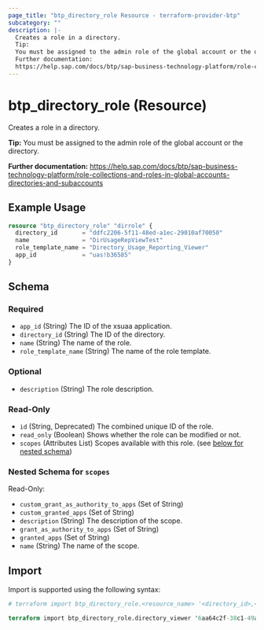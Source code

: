 ```yaml
---
page_title: "btp_directory_role Resource - terraform-provider-btp"
subcategory: ""
description: |-
  Creates a role in a directory.
  Tip:
  You must be assigned to the admin role of the global account or the directory.
  Further documentation:
  https://help.sap.com/docs/btp/sap-business-technology-platform/role-collections-and-roles-in-global-accounts-directories-and-subaccounts
---
```


# btp_directory_role (Resource)

Creates a role in a directory.

__Tip:__
You must be assigned to the admin role of the global account or the directory.

__Further documentation:__
<https://help.sap.com/docs/btp/sap-business-technology-platform/role-collections-and-roles-in-global-accounts-directories-and-subaccounts>

## Example Usage

```terraform
resource "btp_directory_role" "dirrole" {
  directory_id       = "ddfc2206-5f11-48ed-a1ec-29010af70050"
  name               = "DirUsageRepViewTest"
  role_template_name = "Directory_Usage_Reporting_Viewer"
  app_id             = "uas!b36585"
}
```

<!-- schema generated by tfplugindocs -->
## Schema

### Required

- `app_id` (String) The ID of the xsuaa application.
- `directory_id` (String) The ID of the directory.
- `name` (String) The name of the role.
- `role_template_name` (String) The name of the role template.

### Optional

- `description` (String) The role description.

### Read-Only

- `id` (String, Deprecated) The combined unique ID of the role.
- `read_only` (Boolean) Shows whether the role can be modified or not.
- `scopes` (Attributes List) Scopes available with this role. (see [below for nested schema](#nestedatt--scopes))

<a id="nestedatt--scopes"></a>
### Nested Schema for `scopes`

Read-Only:

- `custom_grant_as_authority_to_apps` (Set of String)
- `custom_granted_apps` (Set of String)
- `description` (String) The description of the scope.
- `grant_as_authority_to_apps` (Set of String)
- `granted_apps` (Set of String)
- `name` (String) The name of the scope.

## Import

Import is supported using the following syntax:

```terraform
# terraform import btp_directory_role.<resource_name> '<directory_id>,<name>,<role_template_name>,<app_id>'

terraform import btp_directory_role.directory_viewer '6aa64c2f-38c1-49a9-b2e8-cf9fea769b7f,Directory Viewer,Directory_Viewer,cis-central!b13'
```
